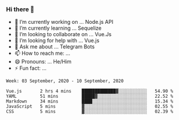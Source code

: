 ### Hi there 👋

- 🔭 I’m currently working on ... Node.js API
- 🌱 I’m currently learning ... Sequelize
- 👯 I’m looking to collaborate on ... Vue.Js
- 🤔 I’m looking for help with ... Vue.js
- 💬 Ask me about ... Telegram Bots 
- 📫 How to reach me: ... 
- 😄 Pronouns: ... He/Him
- ⚡ Fun fact: ... 


<!--START_SECTION:waka-->
```text
Week: 03 September, 2020 - 10 September, 2020

Vue.js       2 hrs 4 mins    █████████████▓░░░░░░░░░░░   54.90 % 
YAML         51 mins         █████▓░░░░░░░░░░░░░░░░░░░   22.52 % 
Markdown     34 mins         ████░░░░░░░░░░░░░░░░░░░░░   15.34 % 
JavaScript   5 mins          ▓░░░░░░░░░░░░░░░░░░░░░░░░   02.55 % 
CSS          5 mins          ▓░░░░░░░░░░░░░░░░░░░░░░░░   02.39 % 
```
<!--END_SECTION:waka-->

<!--
**therealstein/therealstein** is a ✨ _special_ ✨ repository because its `README.md` (this file) appears on your GitHub profile.

Here are some ideas to get you started:

- 🔭 I’m currently working on ...
- 🌱 I’m currently learning ...
- 👯 I’m looking to collaborate on ...
- 🤔 I’m looking for help with ...
- 💬 Ask me about ...
- 📫 How to reach me: ...
- 😄 Pronouns: ...
- ⚡ Fun fact: ...
-->
